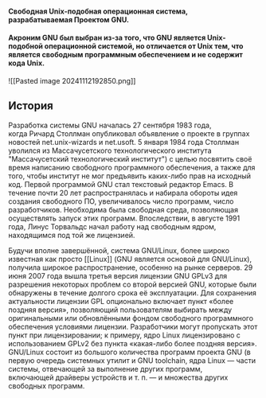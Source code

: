 #### Cвободная Unix-подобная операционная система, разрабатываемая Проектом GNU.

#### Акроним GNU был выбран из-за того, что GNU является Unix-подобной операционной системой, но отличается от Unix тем, что является свободным программным обеспечением и не содержит кода Unix.

![[Pasted image 20241112192850.png]]
## История

Разработка системы GNU началась 27 сентября 1983 года, когда Ричард Столлман опубликовал объявление о проекте в группах новостей net.unix-wizards и net.usoft. 5 января 1984 года Столлман уволился из Массачусетского технологического института "Массачусетский технологический институт") с целью посвятить своё время написанию свободного программного обеспечения, а также для того, чтобы институт не мог предъявить каких-либо прав на исходный код. Первой программой GNU стал текстовый редактор Emacs. В течение почти 20 лет распространялась и набирала обороты идея создания свободного ПО, увеличивалось число программ, число разработчиков. Необходима была свободная среда, позволяющая осуществлять запуск этих программ. Впоследствии, в августе 1991 года, Линус Торвальдс начал работу над свободным ядром, находящимся под той же лицензией.

Будучи вполне завершённой, система GNU/Linux, более широко известная как просто [[Linux]] (GNU является основой для GNU/Linux), получила широкое распространение, особенно на рынке серверов. 29 июня 2007 года вышла третья версия лицензии GNU GPLv3 для разрешения некоторых проблем со второй версией GNU, которые были обнаружены в течение долгого срока её эксплуатации. Для сохранения актуальности лицензии GPL опционально включает пункт «более поздняя версия», позволяющий пользователям выбирать между оригинальными или обновлёнными фондом свободного программного обеспечения условиями лицензии. Разработчики могут пропускать этот пункт при лицензировании; к примеру, ядро Linux лицензировано с использованием GPLv2 без пункта «какая-либо более поздняя версия». GNU/Linux состоит из большого количества программ проекта GNU (в первую очередь системных утилит и GNU toolchain, ядра Linux — части системы, отвечающей за выполнение других программ, включающей драйверы устройств и т. п. — и множества других свободных программ.
